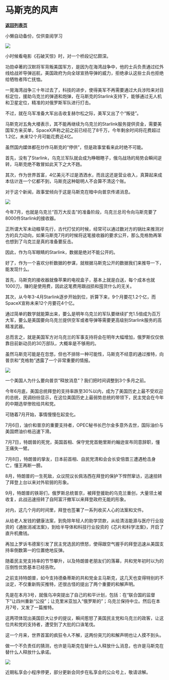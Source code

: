 # 马斯克的风声

[**返回列表页**](/gzh/政事堂2019)

小懒自动备份，仅供查阅学习

![](https://mmbiz.qpic.cn/mmbiz_jpg/rxhS23yu8cOkFO445Kk6FSVe0gPzHRicnV26QLUNyfaCcnSYs4KukicWCxyKyBCG0MCCqZ38Y9Mic8myjaJbgC3icg/640?wx_fmt=jpeg)

小时候看电影《石破天惊》时，对一个桥段记忆颇深。  

功勋卓著的汉默将军背叛美国军方，是因为在海湾战争中，他的士兵负责通过红外线给战斧导弹巡航，美国政府为向全球宣扬导弹的威力，拒绝承认这些士兵也拒绝给牺牲者阵亡抚恤。

一晃海湾战争三十年过去了，科技的进步，使得美军不再需要通过大兵涉险来对目标定位，援助乌克兰的弹道和炮弹，在马斯克的Starlink支持下，能够通过无人机和卫星定位，精准的对俄罗斯军队进行打击。

不过，就在乌军准备大军出击收复赫尔松之际，美军又出了个“叛徒”。

马斯克对五角大楼表示，其不能再继续为乌克兰的Starlink服务提供资金，需要美国军方来买单，SpaceX声称之前之前已经花了8千万，今年剩余时间将花费超过1.2亿，未来12个月可能花费近4亿。

虽然国内媒体都在炒作马斯克的“停供”，但是政事堂看来此时绝不可能。  

首先，没有了Starlink，乌克兰军队就会成为睁眼瞎子，俄乌战场的局势会瞬间逆转，马斯克绝不敢冒如此天下之大不韪。  

其次，作为世界首富，4亿美元不过是洒洒水，而且这还是营业收入，真算起来成本估计连一个亿都不到，马斯克这种聪明人不会算不清这个账。

对于这个新闻，政事堂倾向于这是马斯克在暗中向普京传递消息。

![](https://mmbiz.qpic.cn/mmbiz_jpg/rxhS23yu8cOkFO445Kk6FSVe0gPzHRicnjEwoXyxU6oycKwFImC0Q9YtFmicQfwpJhXbR7pmD3m0ygRiaEHyvaXcQ/640?wx_fmt=jpeg)

今年7月，也就是乌克兰“百万大反击”的准备阶段，乌克兰总司令向马斯克要了8000件Starlink的接收器。

正所谓大军未动粮草先行，古代打仗的时候，经常可以通过数对方的锅灶来推测对方的兵力动向，如果马斯克7月的时候将这笔接收器的要求公开，那么克格勃再笨也想到了乌克兰是真的准备要反击。

因此，作为乌军眼睛的Starlink，数据是绝对不能公开的。

好了，作为一个喜欢分析数据的参谋，就根据马斯克公开的数据我们来推导一下，能发现什么。

首先，马斯克的接收器就像苹果的电视盒子，基本上就是白送，每个成本也就1000刀，赚的是使用费，因此这笔费用跟战损和囤货什么的无关。

其次，从今年3-4月Starlink逐步开始到位，折算下来，9个月要花1.2个亿，而SpaceX宣称未来12个月要花4个亿。

通过简单的数学就能算出来，要么是明年乌克兰的军队要继续扩充1.5倍成为百万大军，要么是美国要向乌克兰提供空军或者导弹等需要更高级别Starlink服务的高精准武器。

总而言之，就是美国军方对乌克兰的军事支持将会在明年大幅增加，俄罗斯仅仅依靠目前新动员的30万部队，大概率是不够用的。

虽然马斯克可能是在忽悠，但也不排除一种可能性，马斯克不经意的通过推特，向普京和“克格勃”透露了一个非常重要的情报。

![](https://mmbiz.qpic.cn/mmbiz_jpg/rxhS23yu8cOkFO445Kk6FSVe0gPzHRicnsb9EujHCGT69iahqPQ6aVw173OHPOypQ3icTRszzJ8WGF4licxOrfibJVQ/640?wx_fmt=jpeg)

一个美国人为什么要向普京“释放消息”？我们把时间调整到3个多月之前。

今年6月底，美国总统拜登的支持率跌至30%以内，成为了美国历史上最不受欢迎的总统，民调纷纷显示，在这位美国历史上最弱势总统的带领下，民主党会在今年的中期选举惨败给共和党。

可随着7月开始，事情慢慢在起变化。

7月6日，油价和普京的重要支持者，OPEC秘书长巴尔金多意外去世，国际油价与美国燃油价格迅速下滑。  

7月7日，特朗普的死党，英国首相、保守党党首鲍里斯约翰逊宣布同意辞职，懂王痛失一臂。

7月8日，特朗普的挚友，日本前首相、自民党清和会会长安倍晋三遭遇枪击身亡，懂王再断一膀。

8月，特朗普的一生死敌，众议院议长佩洛西在拜登的保护下悍然窜访，迅速扭转了拜登上台以来对外软弱的形象。  

9月，特朗普的铁哥们，俄罗斯总统普京，被拜登援助的乌克兰重创，大量领土被收复，此战迅速扭转了自阿富汗撤军以来拜登政府无能的形象。

对内，这几个月的时间里，拜登也签署了一系列收买人心的法案和文件。

从给老人发钱的健康法案，到免除年轻人的助学贷款，从给清洁能源与医疗行业投资的《通胀消减法案》，到给半导体和科技行业投资的《芯片和科学法案》，开启了直升机撒钱。

再加上罗诉韦德案引发了民主党选民的愤怒，使得跟空气握手的拜登迅速从美国支持率倒数第一的位置绝地反弹。

随着民主党支持率的节节攀升，以及特朗普老朋友们的落幕，共和党年初时以为的压倒性优势基本已经告吹。

之前支持特朗普，如今支持德桑蒂斯的共和党金主马斯克，这几天也变得特别的不淡定，不仅重新购买推特，还很古怪的提出了两个重要的和解声明。

先是在本月3号，就俄乌冲突提出了自己的和平计划，包括：在“联合国的监督下”让四州重新“公投”；让克里米亚加入“俄罗斯的”；乌克兰保持中立。然后在本月7号，又发了一篇推特。

这两项体现出美国巨大让步的提议，瞬间惹怒了美国民主党和乌克兰的政客，让这位共和党的支持者，遭受到了大批的口诛笔伐。

这一个月来，世界首富的疯狂令人不解，这两份突兀的和解声明也让人摸不到头。

做一个不负责任的猜测，也许是马斯克在替什么人释放什么消息，也许是马斯克在替什么人释放什么承诺。

![](https://mmbiz.qpic.cn/mmbiz_jpg/rxhS23yu8cOkFO445Kk6FSVe0gPzHRicnXgmlG6myKnKdcFOJiaS8oInWC1icR6ic6HOlLd5R7H5MGU3QMSlYl0z9Q/640?wx_fmt=jpeg)

近期私享会小程序停更，部分更新会同步在私享会的公众号上，敬请谅解。  

